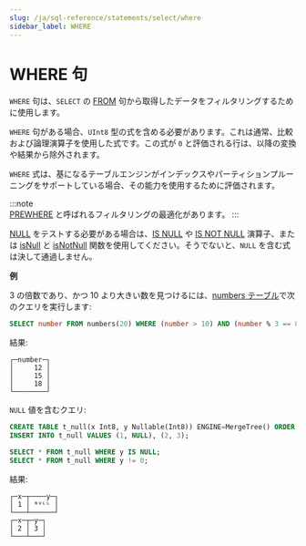 ```yaml
---
slug: /ja/sql-reference/statements/select/where
sidebar_label: WHERE
---
```


# WHERE 句

`WHERE` 句は、`SELECT` の [FROM](../../../sql-reference/statements/select/from.md) 句から取得したデータをフィルタリングするために使用します。

`WHERE` 句がある場合、`UInt8` 型の式を含める必要があります。これは通常、比較および論理演算子を使用した式です。この式が `0` と評価される行は、以降の変換や結果から除外されます。

`WHERE` 式は、基になるテーブルエンジンがインデックスやパーティションプルーニングをサポートしている場合、その能力を使用するために評価されます。

:::note    
[PREWHERE](../../../sql-reference/statements/select/prewhere.md) と呼ばれるフィルタリングの最適化があります。
:::

[NULL](../../../sql-reference/syntax.md#null-literal) をテストする必要がある場合は、[IS NULL](../../operators/index.md#operator-is-null) や [IS NOT NULL](../../operators/index.md#is-not-null) 演算子、または [isNull](../../../sql-reference/functions/functions-for-nulls.md#isnull) と [isNotNull](../../../sql-reference/functions/functions-for-nulls.md#isnotnull) 関数を使用してください。そうでないと、`NULL` を含む式は決して通過しません。

**例**

3 の倍数であり、かつ 10 より大きい数を見つけるには、[numbers テーブル](../../../sql-reference/table-functions/numbers.md)で次のクエリを実行します:

``` sql
SELECT number FROM numbers(20) WHERE (number > 10) AND (number % 3 == 0);
```

結果:

``` text
┌─number─┐
│     12 │
│     15 │
│     18 │
└────────┘
```

`NULL` 値を含むクエリ:

``` sql
CREATE TABLE t_null(x Int8, y Nullable(Int8)) ENGINE=MergeTree() ORDER BY x;
INSERT INTO t_null VALUES (1, NULL), (2, 3);

SELECT * FROM t_null WHERE y IS NULL;
SELECT * FROM t_null WHERE y != 0;
```

結果:

``` text
┌─x─┬────y─┐
│ 1 │ ᴺᵁᴸᴸ │
└───┴──────┘
┌─x─┬─y─┐
│ 2 │ 3 │
└───┴───┘
```
